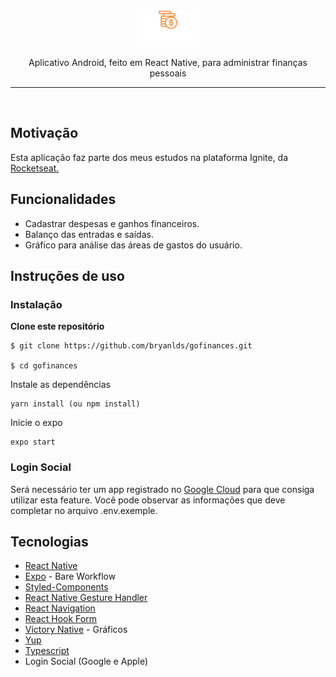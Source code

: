 <div align=center margin= auto> 
  <img src="src/assets/logo.svg"  width=20%>
</div>
<p align=center>Aplicativo Android, feito em React Native, para administrar finanças pessoais</p>

---

</br>

## Motivação

Esta aplicação faz parte dos meus estudos na plataforma Ignite, da <a href="https://rocketseat.com.br/">Rocketseat.</a>

## Funcionalidades

- Cadastrar despesas e ganhos financeiros.
- Balanço das entradas e saídas.
- Gráfico para análise das áreas de gastos do usuário.

## Instruções de uso

### Instalação

**Clone este repositório**

```
$ git clone https://github.com/bryanlds/gofinances.git

$ cd gofinances
```
Instale as dependências

```
yarn install (ou npm install)
```

Inicie o expo

```
expo start
```

### Login Social

Será necessário ter um app registrado no [Google Cloud](https://console.cloud.google.com/) para que consiga utilizar esta feature. Você pode observar as informações que deve completar no arquivo .env.exemple.

## Tecnologias

- [React Native](https://reactnative.dev/)
- [Expo](https://expo.io/) - Bare Workflow
- [Styled-Components](https://styled-components.com/)
- [React Native Gesture Handler](https://docs.swmansion.com/react-native-gesture-handler/)
- [React Navigation](https://reactnavigation.org/)
- [React Hook Form](https://react-hook-form.com/)
- [Victory Native](https://formidable.com/open-source/victory/docs/native/) - Gráficos
- [Yup](https://github.com/jquense/yup)
- [Typescript](https://www.typescriptlang.org/)
- Login Social (Google e Apple)